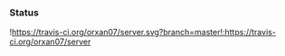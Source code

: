 
### Status
!https://travis-ci.org/orxan07/server.svg?branch=master!:https://travis-ci.org/orxan07/server
